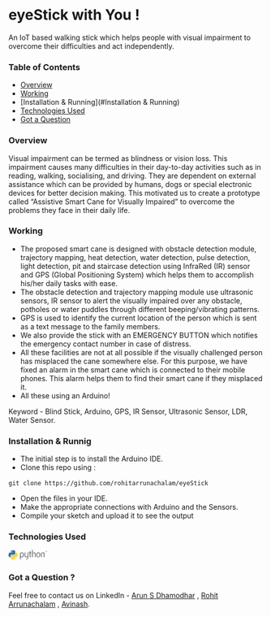 # eyeStick with You !
An IoT based walking stick which helps people with visual impairment to overcome their difficulties and act independently.

### Table of Contents  
- [Overview](#Overview)  
- [Working](#Working) 
- [Installation & Running](#Installation & Running) 
- [Technologies Used](#Technologies%Used) 
- [Got a Question](#Got%a%Question%?) 


### Overview
Visual impairment can be termed as blindness or vision loss. This impairment causes many difficulties in their day-to-day activities such as in reading, walking, socialising, and driving. They are dependent on external assistance which can be provided by humans, dogs or special electronic devices for better decision making. This motivated us to create a prototype called “Assistive Smart Cane for Visually Impaired” to overcome the problems they face in their daily life.


### Working
- The proposed smart cane is designed with obstacle detection module, trajectory mapping, heat detection, water detection, pulse detection, light detection, pit and staircase detection using InfraRed (IR) sensor and GPS (Global Positioning System) which helps them to accomplish his/her daily tasks with ease. 
- The obstacle detection and trajectory mapping module use ultrasonic sensors, IR sensor to alert the visually impaired over any obstacle, potholes or water puddles through different beeping/vibrating patterns. 
- GPS is used to identify the current location of the person which is sent as a text message to the family members. 
- We also provide the stick with an EMERGENCY BUTTON which notifies the emergency contact number in case of distress.
- All these facilities are not at all possible if the visually challenged person has misplaced the cane somewhere else. For this purpose, we have fixed an alarm in the smart cane which is connected to their mobile phones. This alarm helps them to find their smart cane if they misplaced it. 
- All these using an Arduino!

Keyword - Blind Stick, Arduino, GPS, IR Sensor, Ultrasonic Sensor, LDR, Water Sensor.

### Installation & Runnig

- The initial step is to install the Arduino IDE.
- Clone this repo using : 
```
git clone https://github.com/rohitarrunachalam/eyeStick
```
- Open the files in your IDE.
- Make the appropriate connections with Arduino and the Sensors.
- Compile your sketch and upload it to see the output

### Technologies Used


<img src="https://github.com/harikrish-s/Sign-Language-Recognition/blob/main/demo/py-logo.png" width=15% height=15%> 



### Got a Question ?

Feel free to contact us on LinkedIn - [Arun S Dhamodhar](https://www.linkedin.com/in/arun-dhamodhar-a79396237/) , [Rohit Arrunachalam](https://www.linkedin.com/in/rohitarrunachalam/) , [Avinash](https://www.linkedin.com/in/avinash-pr-0b98a8220/).

